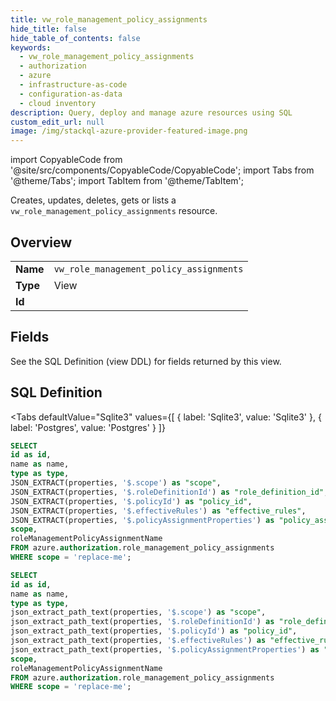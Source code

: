 ```yaml
--- 
title: vw_role_management_policy_assignments
hide_title: false
hide_table_of_contents: false
keywords:
  - vw_role_management_policy_assignments
  - authorization
  - azure
  - infrastructure-as-code
  - configuration-as-data
  - cloud inventory
description: Query, deploy and manage azure resources using SQL
custom_edit_url: null
image: /img/stackql-azure-provider-featured-image.png
---
```


import CopyableCode from '@site/src/components/CopyableCode/CopyableCode';
import Tabs from '@theme/Tabs';
import TabItem from '@theme/TabItem';

Creates, updates, deletes, gets or lists a <code>vw_role_management_policy_assignments</code> resource.

## Overview
<table><tbody>
<tr><td><b>Name</b></td><td><code>vw_role_management_policy_assignments</code></td></tr>
<tr><td><b>Type</b></td><td>View</td></tr>
<tr><td><b>Id</b></td><td><CopyableCode code="azure.authorization.vw_role_management_policy_assignments" /></td></tr>
</tbody></table>

## Fields

See the SQL Definition (view DDL) for fields returned by this view.

## SQL Definition

<Tabs
defaultValue="Sqlite3"
values={[
{ label: 'Sqlite3', value: 'Sqlite3' },
{ label: 'Postgres', value: 'Postgres' }
]}
>
<TabItem value="Sqlite3">

```sql
SELECT
id as id,
name as name,
type as type,
JSON_EXTRACT(properties, '$.scope') as "scope",
JSON_EXTRACT(properties, '$.roleDefinitionId') as "role_definition_id",
JSON_EXTRACT(properties, '$.policyId') as "policy_id",
JSON_EXTRACT(properties, '$.effectiveRules') as "effective_rules",
JSON_EXTRACT(properties, '$.policyAssignmentProperties') as "policy_assignment_properties",
scope,
roleManagementPolicyAssignmentName
FROM azure.authorization.role_management_policy_assignments
WHERE scope = 'replace-me';
```

</TabItem>
<TabItem value="Postgres">

```sql
SELECT
id as id,
name as name,
type as type,
json_extract_path_text(properties, '$.scope') as "scope",
json_extract_path_text(properties, '$.roleDefinitionId') as "role_definition_id",
json_extract_path_text(properties, '$.policyId') as "policy_id",
json_extract_path_text(properties, '$.effectiveRules') as "effective_rules",
json_extract_path_text(properties, '$.policyAssignmentProperties') as "policy_assignment_properties",
scope,
roleManagementPolicyAssignmentName
FROM azure.authorization.role_management_policy_assignments
WHERE scope = 'replace-me';
```

</TabItem>
</Tabs>
